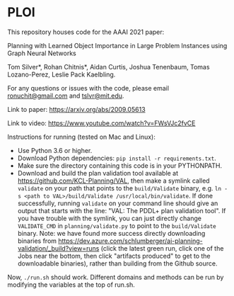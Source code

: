 # PLOI

This repository houses code for the AAAI 2021 paper:

Planning with Learned Object Importance in Large Problem Instances using Graph Neural Networks

Tom Silver*, Rohan Chitnis*, Aidan Curtis,  Joshua Tenenbaum, Tomas Lozano-Perez, Leslie Pack Kaelbling.

For any questions or issues with the code, please email ronuchit@gmail.com and tslvr@mit.edu.

Link to paper: https://arxiv.org/abs/2009.05613

Link to video: https://www.youtube.com/watch?v=FWsVJc2fvCE

Instructions for running (tested on Mac and Linux):
* Use Python 3.6 or higher.
* Download Python dependencies: `pip install -r requirements.txt`.
* Make sure the directory containing this code is in your PYTHONPATH.
* Download and build the plan validation tool available at https://github.com/KCL-Planning/VAL, then make a symlink called `validate` on your path that points to the `build/Validate` binary, e.g. `ln -s <path to VAL>/build/Validate /usr/local/bin/validate`. If done successfully, running `validate` on your command line should give an output that starts with the line: "VAL: The PDDL+ plan validation tool". If you have trouble with the symlink, you can just directly change `VALIDATE_CMD` in `planning/validate.py` to point to the `build/Validate` binary. Note: we have found more success directly downloading binaries from https://dev.azure.com/schlumberger/ai-planning-validation/_build?view=runs (click the latest green run, click one of the Jobs near the bottom, then click "artifacts produced" to get to the downloadable binaries), rather than building from the Github source.

Now, `./run.sh` should work. Different domains and methods can be run by modifying the variables at the top of run.sh.
